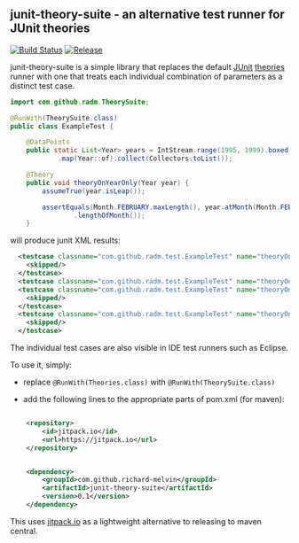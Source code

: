 ## junit-theory-suite - an alternative test runner for JUnit theories

[![Build Status](https://travis-ci.org/richard-melvin/junit-theory-suite.svg?branch=master)](https://travis-ci.org/richard-melvin/junit-theory-suite) [![Release](https://img.shields.io/github/release/richard-melvin/junit-theory-suite.svg?label=JitPack)](https://img.shields.io/github/release/richard-melvin/junit-theory-suite.svg?label=JitPack)


junit-theory-suite is a simple library that replaces the default [JUnit](https://github.com/junit-team/junit)
[theories](https://github.com/junit-team/junit/wiki/Theories) runner with
one that treats each individual combination of parameters as a distinct test case.

```java
import com.github.radm.TheorySuite;

@RunWith(TheorySuite.class)
public class ExampleTest {

	@DataPoints
	public static List<Year> years = IntStream.range(1995, 1999).boxed()
			.map(Year::of).collect(Collectors.toList());

	@Theory
	public void theoryOnYearOnly(Year year) {
		assumeTrue(year.isLeap());

		assertEquals(Month.FEBRUARY.maxLength(), year.atMonth(Month.FEBRUARY)
				.lengthOfMonth());
	}


```

will produce junit XML results:

```xml
  <testcase classname="com.github.radm.test.ExampleTest" name="theoryOnYearOnly(1995)" time="0">
    <skipped/>
  </testcase>
  <testcase classname="com.github.radm.test.ExampleTest" name="theoryOnYearOnly(1996)" time="0"/>
  <testcase classname="com.github.radm.test.ExampleTest" name="theoryOnYearOnly(1997)" time="0">
    <skipped/>
  </testcase>
  <testcase classname="com.github.radm.test.ExampleTest" name="theoryOnYearOnly(1998)" time="0">
    <skipped/>
  </testcase>
```

The individual test cases are also visible in IDE test runners such as Eclipse.

To use it, simply:


- replace `@RunWith(Theories.class)` with `@RunWith(TheorySuite.class)`

- add the following lines to the appropriate parts of pom.xml (for maven):

```xml

	<repository>
	    <id>jitpack.io</id>
	    <url>https://jitpack.io</url>
	</repository>


	<dependency>
	    <groupId>com.github.richard-melvin</groupId>
	    <artifactId>junit-theory-suite</artifactId>
	    <version>0.1</version>
	</dependency>

```

This uses [jitpack.io](https://jitpack.io/) as a lightweight alternative to releasing to maven central.